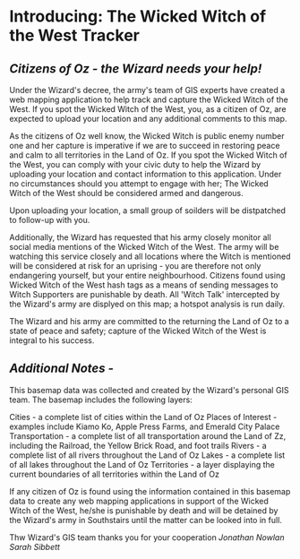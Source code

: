 **Introducing: The Wicked Witch of the West Tracker**
====================================================

*Citizens of Oz - the Wizard needs your help!* 
-----------------------------------------------------

Under the Wizard's decree, the army's team of GIS experts have created a web mapping application to help track and capture the Wicked Witch of the West. If you spot the Wicked Witch of the West, you, as a citizen of Oz, are expected to upload your location and any additional comments to this map. 

As the citizens of Oz well know, the Wicked Witch is public enemy number one and her capture is imperative if we are to succeed in restoring peace and calm to all territories in the Land of Oz. If you spot the Wicked Witch of the West, you can comply with your civic duty to help the Wizard by uploading your location and contact information to this application. Under no circumstances should you attempt to engage with her; The Wicked Witch of the West should be considered armed and dangerous.  

Upon uploading your location, a small group of soilders will be distpatched to follow-up with you.

Additionally, the Wizard has requested that his army closely monitor all social media mentions of the Wicked Witch of the West. The army will be watching this service closely and all locations where the Witch is mentioned will be considered at risk for an uprising - you are therefore not only endangering yourself, but your entire neighbourhood. Citizens found using Wicked Witch of the West hash tags as a means of sending messages to Witch Supporters are punishable by death. All 'Witch Talk' intercepted by the Wizard's army are displyed on this map; a hotspot analysis is run daily.    

The Wizard and his army are committed to the returning the Land of Oz to a state of peace and safety; capture of the Wicked Witch of the West is integral to his success. 

*Additional Notes -*
---------------------------------

This basemap data was collected and created by the Wizard's personal GIS team. The basemap includes the following layers: 

Cities - a complete list of cities within the Land of Oz
Places of Interest - examples include Kiamo Ko, Apple Press Farms, and Emerald City Palace
Transportation - a complete list of all transportation around the Land of Zz, including the Railroad, the Yellow Brick Road, and foot trails
Rivers - a complete list of all rivers throughout the Land of Oz
Lakes - a complete list of all lakes throughout the Land of Oz
Territories - a layer displaying the current boundaries of all territories within the Land of Oz

If any citizen of Oz is found using the information contained in this basemap data to create any web mapping applications in support of the Wicked Witch of the West, he/she is punishable by death and will be detained by the Wizard's army in Southstairs until the matter can be looked into in full. 


Thw Wizard's GIS team thanks you for your cooperation
*Jonathan Nowlan*
*Sarah Sibbett*
